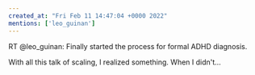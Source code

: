 ```yaml
---
created_at: "Fri Feb 11 14:47:04 +0000 2022"
mentions: ['leo_guinan']
---
```


RT @leo_guinan: Finally started the process for formal ADHD diagnosis. 

With all this talk of scaling, I realized something. When I didn't…